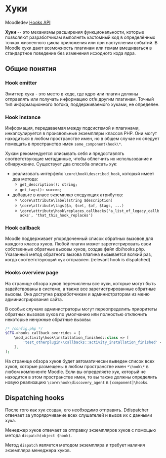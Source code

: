 # Хуки

Moodledev [Hooks API](https://moodledev.io/docs/4.5/apis/core/hooks)

**Хуки** -- это механизмы расширения функциональности, которые позволяют разработчикам выполнять кастомный код в определённых точках жизненного цикла приложения или при наступлении событий. В Moodle хуки дают возможность плагинам или темам вмешиваться в стандартное поведение без изменения исходного кода ядра.

## Общие понятия

### Hook emitter

Эмиттер хука - это место в коде, где ядро или плагин должны отправлять или получать информацию от/к другим плагинам. Точный тип информационного потока, поддерживаемого хуками, не определен.

### Hook instance

Информация, передаваемая между подсистемой и плагинами, инкапсулируется в произвольные экземпляры классов PHP. Они могут находиться в любом пространстве имен, но в общем случае их следует помещать в пространство имен `some_component\hook\*`.

Хукам рекомендуется описывать себя и предоставлять соответствующие метаданные, чтобы облегчить их использование и обнаружение. Существует два способа описать хук:

- реализовать интерфейс `\core\hook\described_hook`, который имеет два метода:
  - `get_description(): string;`
  - `get_tags(): массив;`
- добавьте в класс экземпляр следующих атрибутов:
  - `\core\attribute\label(string $description)`
  - `\core\attribute\tags($a, $set, $of, $tags, ...)`
  - `\core\attribute\hook\replaces_callbacks('a_list_of_legacy_callbacks', 'that_this_hook_replaces')`

### Hook callback

Moodle поддерживает упорядоченный список обратных вызовов для каждого класса хуков. Любой плагин может зарегистрировать свои собственные обратные вызовы хуков, создав файл db/hooks.php. Указанный метод обратного вызова плагина вызывается всякий раз, когда соответствующий хук отправлен. (relevant hook is dispatched)

### Hooks overview page

На странице обзора хуков перечислены все хуки, которые могут быть задействованы в системе, а также все зарегистрированные обратные вызовы. Она доступна разработчикам и администраторам из меню администрирования сайта.

В особых случаях администраторы могут переопределить приоритеты обратных вызовов хуков по умолчанию или полностью отключить некоторые ненужные обратные вызовы:

```php
/* /config.php */ 
$CFG->hooks_callback_overrides = [
    \mod_activity\hook\installation_finished::class => [
        'test_otherplugin\\callbacks::activity_installation_finished' => ['disabled' => true],
    ],
];
```

На странице обзора хуков будет автоматически выведен список всех хуков, которые размещены в любом пространстве имен `*\hook\*` в любом компоненте Moodle. Если вы определяете хук, который не находится в этом пространстве имен, то вы также должны определить новую реализацию `\core\hook\discovery_agent` в `[component]\hooks`.

## Dispatching hooks

После того как хук создан, его необходимо отправить. Ddispatcher отвечает за упорядочивание всех слушателей и вызов их с данными хука.

Менеджер хуков отвечает за отправку экземпляров хуков с помощью метода `dispatch(object $hook)`.

Метод `dispatch` является методом экземпляра и требует наличия экземпляра менеджера хуков.

